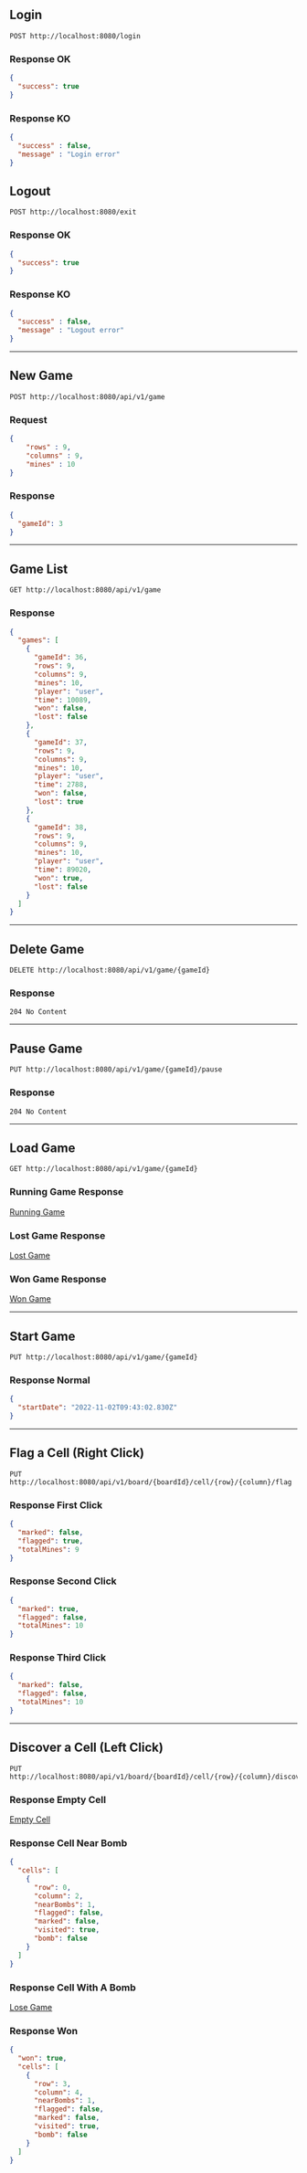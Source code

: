 ## Login
```http
POST http://localhost:8080/login
```
### Response OK
```json
{
  "success": true
}
```
### Response KO
```json
{
  "success" : false,
  "message" : "Login error" 
}
```
## Logout
```http
POST http://localhost:8080/exit
```
### Response OK
```json
{
  "success": true
}
```
### Response KO
```json
{
  "success" : false,
  "message" : "Logout error" 
}
```
---
## New Game
```http
POST http://localhost:8080/api/v1/game
```
### Request
```json
{
    "rows" : 9,
    "columns" : 9,
    "mines" : 10
}
```
### Response
```json
{
  "gameId": 3
}
```
---
## Game List
```http
GET http://localhost:8080/api/v1/game
```
### Response
```json
{
  "games": [
    {
      "gameId": 36,
      "rows": 9,
      "columns": 9,
      "mines": 10,
      "player": "user",
      "time": 10089,
      "won": false,
      "lost": false
    },
    {
      "gameId": 37,
      "rows": 9,
      "columns": 9,
      "mines": 10,
      "player": "user",
      "time": 2788,
      "won": false,
      "lost": true
    },
    {
      "gameId": 38,
      "rows": 9,
      "columns": 9,
      "mines": 10,
      "player": "user",
      "time": 89020,
      "won": true,
      "lost": false
    }
  ]
}
```
---
## Delete Game
```http
DELETE http://localhost:8080/api/v1/game/{gameId}
```
### Response
```http
204 No Content
```
---
## Pause Game
```http
PUT http://localhost:8080/api/v1/game/{gameId}/pause
```
### Response
```http
204 No Content
```
---
## Load Game
```http
GET http://localhost:8080/api/v1/game/{gameId}
```
### Running Game Response
[Running Game](doc/load_running_game.md)
### Lost Game Response
[Lost Game](doc/load_lost_game.md)
### Won Game Response
[Won Game](doc/load_won_game.md)

---
## Start Game
```http
PUT http://localhost:8080/api/v1/game/{gameId}
```
### Response Normal
```json
{
  "startDate": "2022-11-02T09:43:02.830Z"
}
```
---
## Flag a Cell (Right Click)
```http
PUT http://localhost:8080/api/v1/board/{boardId}/cell/{row}/{column}/flag
```
### Response First Click
```json
{
  "marked": false,
  "flagged": true,
  "totalMines": 9
}
```
### Response Second Click
```json
{
  "marked": true,
  "flagged": false,
  "totalMines": 10
}
```
### Response Third Click
```json
{
  "marked": false,
  "flagged": false,
  "totalMines": 10
}
```
---
## Discover a Cell (Left Click)
```http
PUT http://localhost:8080/api/v1/board/{boardId}/cell/{row}/{column}/discover
```
### Response Empty Cell
[Empty Cell](doc/discover_empty.md)
### Response Cell Near Bomb
```json
{
  "cells": [
    {
      "row": 0,
      "column": 2,
      "nearBombs": 1,
      "flagged": false,
      "marked": false,
      "visited": true,
      "bomb": false
    }
  ]
}
```
### Response Cell With A Bomb
[Lose Game](doc/discover_lose.md)
### Response Won
```json
{
  "won": true,
  "cells": [
    {
      "row": 3,
      "column": 4,
      "nearBombs": 1,
      "flagged": false,
      "marked": false,
      "visited": true,
      "bomb": false
    }
  ]
}
```
